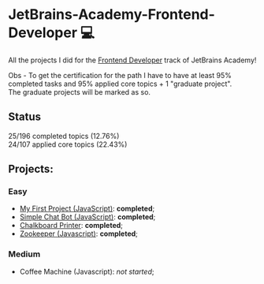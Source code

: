 # JetBrains-Academy-Frontend-Developer 💻
 All the projects I did for the [Frontend Developer](https://hyperskill.org/tracks/5) track of JetBrains Academy!

 Obs - To get the certification for the path I have to have at least 95% completed tasks and 95% applied core topics + 1 "graduate project".\
 The graduate projects will be marked as so.

## Status
25/196 completed topics (12.76%)\
24/107 applied core topics (22.43%)

## Projects:
### Easy
- [My First Project (JavaScript)](Easy/My%20First%20Project%20%28JavaScript%29): **completed**;
- [Simple Chat Bot (JavaScript)](Easy/Simple%20Chat%20Bot%20%28JavaScript%29): **completed**;
- [Chalkboard Printer](Easy/Chalkboard%20Printer): **completed**;
- [Zookeeper (Javascript)](Easy/Zookeeper%20%28JavaScript%29): **completed**;

### Medium
- Coffee Machine (Javascript): _not started_;
